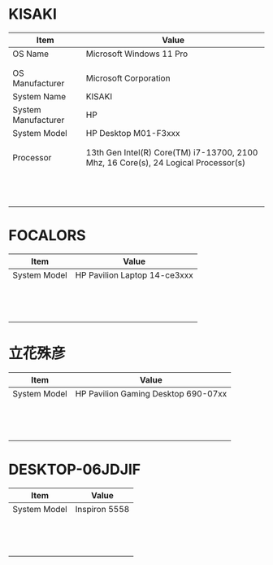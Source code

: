 # KISAKI

| Item                | Value                                                        |
| ------------------- | ------------------------------------------------------------ |
| OS Name             | Microsoft Windows 11 Pro                                     |
|                     |                                                              |
|                     |                                                              |
| OS Manufacturer     | Microsoft Corporation                                        |
| System Name         | KISAKI                                                       |
| System Manufacturer | HP                                                           |
| System Model        | HP Desktop M01-F3xxx                                         |
|                     |                                                              |
|                     |                                                              |
| Processor           | 13th Gen Intel(R) Core(TM) i7-13700, 2100 Mhz, 16 Core(s), 24 Logical Processor(s) |
|                     |                                                              |
|                     |                                                              |
|                     |                                                              |
|                     |                                                              |
|                     |                                                              |
|                     |                                                              |
|                     |                                                              |
|                     |                                                              |
|                     |                                                              |
|                     |                                                              |
|                     |                                                              |
|                     |                                                              |





# FOCALORS

| Item         | Value                        |
| ------------ | ---------------------------- |
| System Model | HP Pavilion Laptop 14-ce3xxx |
|              |                              |
|              |                              |
|              |                              |
|              |                              |
|              |                              |
|              |                              |
|              |                              |
|              |                              |
|              |                              |
|              |                              |
|              |                              |
|              |                              |
|              |                              |

























# 立花殊彦

| Item         | Value                               |
| ------------ | ----------------------------------- |
| System Model | HP Pavilion Gaming Desktop 690-07xx |
|              |                                     |
|              |                                     |
|              |                                     |
|              |                                     |
|              |                                     |
|              |                                     |
|              |                                     |
|              |                                     |
|              |                                     |
|              |                                     |
|              |                                     |
|              |                                     |
|              |                                     |





# DESKTOP-06JDJIF

| Item         | Value         |
| ------------ | ------------- |
| System Model | Inspiron 5558 |
|              |               |
|              |               |
|              |               |
|              |               |
|              |               |
|              |               |
|              |               |
|              |               |
|              |               |
|              |               |
|              |               |
|              |               |
|              |               |
